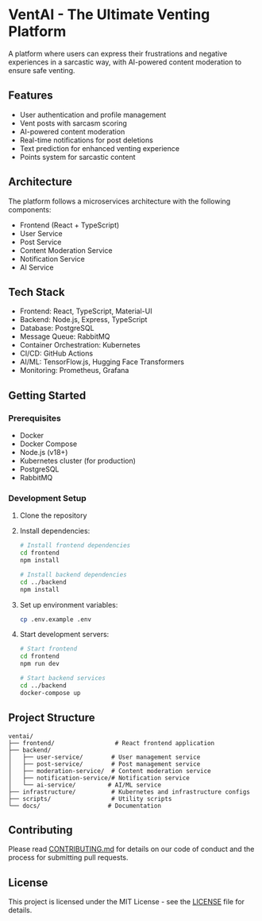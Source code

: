 # VentAI - The Ultimate Venting Platform

A platform where users can express their frustrations and negative experiences in a sarcastic way, with AI-powered content moderation to ensure safe venting.

## Features

- User authentication and profile management
- Vent posts with sarcasm scoring
- AI-powered content moderation
- Real-time notifications for post deletions
- Text prediction for enhanced venting experience
- Points system for sarcastic content

## Architecture

The platform follows a microservices architecture with the following components:

- Frontend (React + TypeScript)
- User Service
- Post Service
- Content Moderation Service
- Notification Service
- AI Service

## Tech Stack

- Frontend: React, TypeScript, Material-UI
- Backend: Node.js, Express, TypeScript
- Database: PostgreSQL
- Message Queue: RabbitMQ
- Container Orchestration: Kubernetes
- CI/CD: GitHub Actions
- AI/ML: TensorFlow.js, Hugging Face Transformers
- Monitoring: Prometheus, Grafana

## Getting Started

### Prerequisites

- Docker
- Docker Compose
- Node.js (v18+)
- Kubernetes cluster (for production)
- PostgreSQL
- RabbitMQ

### Development Setup

1. Clone the repository
2. Install dependencies:
   ```bash
   # Install frontend dependencies
   cd frontend
   npm install

   # Install backend dependencies
   cd ../backend
   npm install
   ```

3. Set up environment variables:
   ```bash
   cp .env.example .env
   ```

4. Start development servers:
   ```bash
   # Start frontend
   cd frontend
   npm run dev

   # Start backend services
   cd ../backend
   docker-compose up
   ```

## Project Structure

```
ventai/
├── frontend/                 # React frontend application
├── backend/
│   ├── user-service/        # User management service
│   ├── post-service/        # Post management service
│   ├── moderation-service/  # Content moderation service
│   ├── notification-service/# Notification service
│   └── ai-service/         # AI/ML service
├── infrastructure/          # Kubernetes and infrastructure configs
├── scripts/                 # Utility scripts
└── docs/                   # Documentation
```

## Contributing

Please read [CONTRIBUTING.md](CONTRIBUTING.md) for details on our code of conduct and the process for submitting pull requests.

## License

This project is licensed under the MIT License - see the [LICENSE](LICENSE) file for details. 